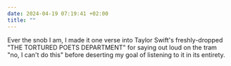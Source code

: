 ```yaml
---
date: 2024-04-19 07:19:41 +02:00
title: ""
---
```

Ever the snob I am, I made it one verse into Taylor Swift's freshly-dropped "THE TORTURED POETS DEPARTMENT" for saying out loud on the tram "no, I can't do this" before deserting my goal of listening to it in its entirety. 
